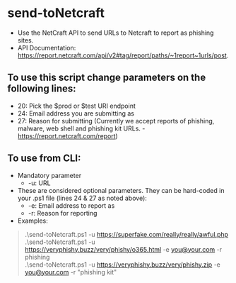 # send-toNetcraft
- Use the NetCraft API to send URLs to Netcraft to report as phishing sites. 
- API Documentation: https://report.netcraft.com/api/v2#tag/report/paths/~1report~1urls/post.
## To use this script change parameters on the following lines:  
- 20: Pick the $prod or $test URI endpoint
- 24: Email address you are submitting as
- 27: Reason for submitting (Currently we accept reports of phishing, malware, web shell and phishing kit URLs. - https://report.netcraft.com/report)  

## To use from CLI:  
- Mandatory parameter
  - -u: URL
- These are considered optional parameters. They can be hard-coded in your .ps1 file (lines 24 & 27 as noted above): 
  - -e: Email address to report as
  - -r: Reason for reporting  
- Examples:   
>  .\send-toNetcraft.ps1 -u https://superfake.com/really/really/awful.php  
>  .\send-toNetcraft.ps1 -u https://veryphishy.buzz/very/phishy/o365.html -e you@your.com -r phishing  
>  .\send-toNetcraft.ps1 -u https://veryphishy.buzz/very/phishy.zip -e you@your.com -r "phishing kit"
